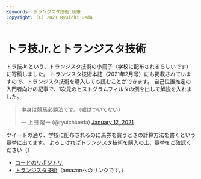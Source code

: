```yaml
---
Keywords: トランジスタ技術,執筆
Copyright: (C) 2021 Ryuichi Ueda
---
```


# トラ技Jr.とトランジスタ技術

トラ技Jr.という、トランジスタ技術の小冊子（学校に配布されるらしいです）に寄稿しました。
トランジスタ技術本誌（2021年2月号）にも掲載されていますので、トランジスタ技術を購入しても読むことができます。
自己位置推定の入門者向けの記事で、1次元のヒストグラムフィルタの例を出して解説を入れました。


<blockquote class="twitter-tweet"><p lang="ja" dir="ltr">中身は競馬必勝法です。（嘘はついてない）</p>&mdash; 上田 隆一 (@ryuichiueda) <a href="https://twitter.com/ryuichiueda/status/1348951414588854273?ref_src=twsrc%5Etfw">January 12, 2021</a></blockquote> <script async src="https://platform.twitter.com/widgets.js" charset="utf-8"></script>

ツイートの通り、学校に配布されるのに馬券を買うときの計算方法を書くという暴挙に出てます。
よろしければトランジスタ技術を購入の上、暴挙をご確認ください（）


* [コードのリポジトリ](https://github.com/ryuichiueda/localization_tjr_2021winter/blob/master/histgram_localization.ipynb)
* [トランジスタ技術](https://amzn.to/3oNDf2s)（amazonへのリンクです。）




